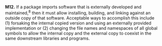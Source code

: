 **M12.** If a package imports software that is externally developed and maintained,<sup>8</sup> then it must allow
installing, building, and linking against an outside copy of that software. Acceptable ways to
accomplish this include (1) forsaking the internal copied version and using an externally provided
implementation or (2) changing the file names and namespaces of all global symbols to allow the
internal copy and the external copy to coexist in the same downstream libraries and programs.
